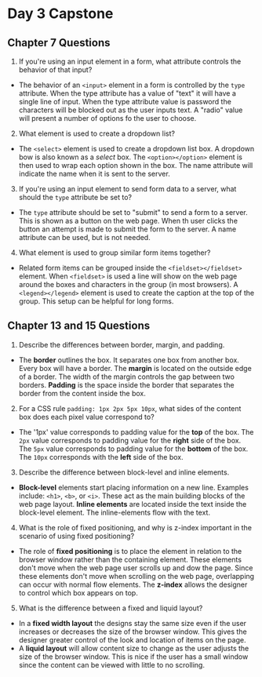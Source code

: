 # Day 3 Capstone #

## Chapter 7 Questions ##

1. If you're using an input element in a form, what attribute controls the behavior of that input?

- The behavior of an `<input>` element in a form is controlled by the `type` attribute. When the type attribute has a value of "text" it will have a single line of input. When the type attribute value is password the characters will be blocked out as the user inputs text. A "radio" value will present a number of options fo the user to choose.


2. What element is used to create a dropdown list?

- The `<select>` element is used to create a dropdown list box. A dropdown bow is also known as a *select* box. The `<option></option>` element is then used to wrap each option shown in the box. The name attribute will indicate the name when it is sent to the server.


3. If you're using an input element to send form data to a server, what should the `type` attribute be set to?

- The `type` attribute should be set to "submit" to send a form to a server. This is shown as a button on the web page. When th user clicks the button an attempt is made to submit the form to the server. A name attribute can be used, but is not needed.


4. What element is used to group similar form items together?

- Related form items can be grouped inside the `<fieldset></fieldset>` element. When `<fieldset>` is used a line will show on the web page around the boxes and characters in the group (in most browsers). A `<legend></legend>` element is used to create the caption at the top of the group. This setup can be helpful for long forms.


## Chapter 13 and 15 Questions ##


1. Describe the differences between border, margin, and padding.

- The **border** outlines the box. It separates one box from another box. Every box will have a border. The **margin** is located on the outside edge of a border. The width of the margin controls the gap between two borders. **Padding** is the space inside the border that separates the border from the content inside the box.


2. For a CSS rule `padding: 1px 2px 5px 10px`, what sides of the content box does each pixel value correspond to?

- The '1px' value corresponds to padding value for the **top** of the box. The `2px` value corresponds to padding value for the **right** side of the box. The `5px` value corresponds to padding value for the **bottom** of the box. The `10px` corresponds with the **left** side of the box.


3. Describe the difference between block-level and inline elements.

- **Block-level** elements start placing information on a new line. Examples include: `<h1>`, `<b>`, or `<i>`. These act as the main building blocks of the web page layout. **Inline elements** are located inside the text inside the block-level element. The inline-elements flow with the text.


4. What is the role of fixed positioning, and why is z-index important in the scenario of using fixed positioning?

- The role of  **fixed positioning** is to place the element in relation to the browser window rather than the containing element. These elements don't move when the web page user scrolls up and dow the page. Since these elements don't move when scrolling on the web page, overlapping can occur with normal flow elements. The **z-index** allows the designer to control which box appears on top.


5. What is the difference between a fixed and liquid layout?

- In a **fixed width layout** the designs stay the same size even if the user increases or decreases the size of the browser window. This gives the designer greater control of the look and location of items on the page.
- A **liquid layout** will allow content size to change as the user adjusts the size of the browser window. This is nice if the user has a small window since the content can be viewed with little to no scrolling.
